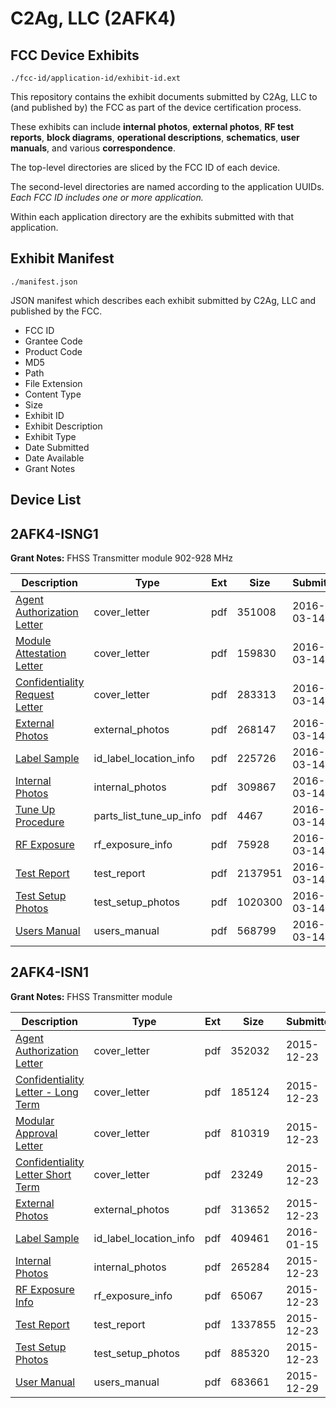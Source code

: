 # C2Ag, LLC (2AFK4)
## FCC Device Exhibits

```
./fcc-id/application-id/exhibit-id.ext
```

This repository contains the exhibit documents submitted by C2Ag, LLC to (and published by) the FCC as part of the device certification process.

These exhibits can include **internal photos**, **external photos**, **RF test reports**, **block diagrams**, **operational descriptions**, **schematics**, **user manuals**, and various **correspondence**.

The top-level directories are sliced by the FCC ID of each device.

The second-level directories are named according to the application UUIDs. *Each FCC ID includes one or more application.*

Within each application directory are the exhibits submitted with that application. 

## Exhibit Manifest

```
./manifest.json
```

JSON manifest which describes each exhibit submitted by C2Ag, LLC and published by the FCC.

- FCC ID
- Grantee Code
- Product Code
- MD5
- Path
- File Extension
- Content Type
- Size
- Exhibit ID
- Exhibit Description
- Exhibit Type
- Date Submitted
- Date Available
- Grant Notes

## Device List
## 2AFK4-ISNG1
**Grant Notes:** FHSS Transmitter module 902-928 MHz

| Description | Type | Ext | Size | Submitted | Available |
| ----------- | ---- | --- | ---- | --------- | --------- |
| [Agent Authorization Letter](2AFK4-ISNG1/fb576a6cef8b41086db6e204215a5019/2929040.pdf) | cover_letter | pdf | 351008 | 2016-03-14 | 2016-03-14 |
| [Module Attestation Letter](2AFK4-ISNG1/fb576a6cef8b41086db6e204215a5019/2929042.pdf) | cover_letter | pdf | 159830 | 2016-03-14 | 2016-03-14 |
| [Confidentiality Request Letter](2AFK4-ISNG1/fb576a6cef8b41086db6e204215a5019/2929043.pdf) | cover_letter | pdf | 283313 | 2016-03-14 | 2016-03-14 |
| [External Photos](2AFK4-ISNG1/fb576a6cef8b41086db6e204215a5019/2929036.pdf) | external_photos | pdf | 268147 | 2016-03-14 | 2016-04-28 |
| [Label Sample](2AFK4-ISNG1/fb576a6cef8b41086db6e204215a5019/2929044.pdf) | id_label_location_info | pdf | 225726 | 2016-03-14 | 2016-03-14 |
| [Internal Photos](2AFK4-ISNG1/fb576a6cef8b41086db6e204215a5019/2929037.pdf) | internal_photos | pdf | 309867 | 2016-03-14 | 2016-04-28 |
| [Tune Up Procedure](2AFK4-ISNG1/fb576a6cef8b41086db6e204215a5019/2929046.pdf) | parts_list_tune_up_info | pdf | 4467 | 2016-03-14 | 2016-03-14 |
| [RF Exposure](2AFK4-ISNG1/fb576a6cef8b41086db6e204215a5019/2929045.pdf) | rf_exposure_info | pdf | 75928 | 2016-03-14 | 2016-03-14 |
| [Test Report](2AFK4-ISNG1/fb576a6cef8b41086db6e204215a5019/2929041.pdf) | test_report | pdf | 2137951 | 2016-03-14 | 2016-03-14 |
| [Test Setup Photos](2AFK4-ISNG1/fb576a6cef8b41086db6e204215a5019/2929038.pdf) | test_setup_photos | pdf | 1020300 | 2016-03-14 | 2016-04-28 |
| [Users Manual](2AFK4-ISNG1/fb576a6cef8b41086db6e204215a5019/2929039.pdf) | users_manual | pdf | 568799 | 2016-03-14 | 2016-04-28 |
## 2AFK4-ISN1
**Grant Notes:** FHSS Transmitter module

| Description | Type | Ext | Size | Submitted | Available |
| ----------- | ---- | --- | ---- | --------- | --------- |
| [Agent Authorization Letter](2AFK4-ISN1/0bd3605d9385a83a9e16a20defcefc50/2855174.pdf) | cover_letter | pdf | 352032 | 2015-12-23 | 2015-12-23 |
| [Confidentiality Letter - Long Term](2AFK4-ISN1/0bd3605d9385a83a9e16a20defcefc50/2855176.pdf) | cover_letter | pdf | 185124 | 2015-12-23 | 2015-12-23 |
| [Modular Approval Letter](2AFK4-ISN1/0bd3605d9385a83a9e16a20defcefc50/2855179.pdf) | cover_letter | pdf | 810319 | 2015-12-23 | 2015-12-23 |
| [Confidentiality Letter Short Term](2AFK4-ISN1/0bd3605d9385a83a9e16a20defcefc50/2855197.pdf) | cover_letter | pdf | 23249 | 2015-12-23 | 2015-12-23 |
| [External Photos](2AFK4-ISN1/0bd3605d9385a83a9e16a20defcefc50/2855165.pdf) | external_photos | pdf | 313652 | 2015-12-23 | 2016-02-06 |
| [Label Sample](2AFK4-ISN1/0bd3605d9385a83a9e16a20defcefc50/2874614.pdf) | id_label_location_info | pdf | 409461 | 2016-01-15 | 2015-12-23 |
| [Internal Photos](2AFK4-ISN1/0bd3605d9385a83a9e16a20defcefc50/2855166.pdf) | internal_photos | pdf | 265284 | 2015-12-23 | 2016-02-06 |
| [RF Exposure Info](2AFK4-ISN1/0bd3605d9385a83a9e16a20defcefc50/2855180.pdf) | rf_exposure_info | pdf | 65067 | 2015-12-23 | 2015-12-23 |
| [Test Report](2AFK4-ISN1/0bd3605d9385a83a9e16a20defcefc50/2855175.pdf) | test_report | pdf | 1337855 | 2015-12-23 | 2015-12-23 |
| [Test Setup Photos](2AFK4-ISN1/0bd3605d9385a83a9e16a20defcefc50/2855170.pdf) | test_setup_photos | pdf | 885320 | 2015-12-23 | 2016-02-06 |
| [User Manual](2AFK4-ISN1/0bd3605d9385a83a9e16a20defcefc50/2858969.pdf) | users_manual | pdf | 683661 | 2015-12-29 | 2016-02-06 |
